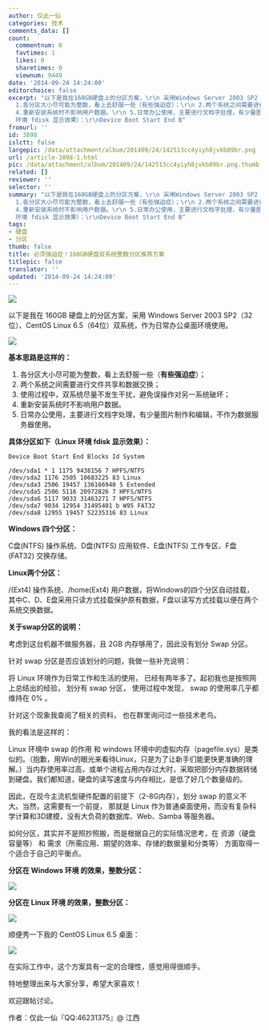 ```yaml
---
author: 仅此一仙
categories: 技术
comments_data: []
count:
  commentnum: 0
  favtimes: 1
  likes: 0
  sharetimes: 0
  viewnum: 9449
date: '2014-09-24 14:24:00'
editorchoice: false
excerpt: "以下是我在160GB硬盘上的分区方案，\r\n 采用Windows Server 2003 SP2（32位）、CentOS Linux 6.5（64位）双系统，作为日常办公桌面环境使用。\r\n\r\n基本思路是这样的：\r\n
  1.各分区大小尽可能为整数，看上去舒服一些（有些强迫症）；\r\n 2.两个系统之间需要进行文件共享和数据交换；\r\n 3.使用过程中，双系统尽量不发生干扰，避免误操作对另一系统破坏；\r\n
  4.重新安装系统时不影响用户数据。\r\n 5.日常办公使用，主要进行文档字处理，有少量图片制作和编辑，不作为数据服务器使用。\r\n具体分区如下（Linux
  环境 fdisk 显示效果）：\r\nDevice Boot Start End B"
fromurl: ''
id: 3898
islctt: false
largepic: /data/attachment/album/201409/24/142513cc4yiyh8jvkb89br.png
url: /article-3898-1.html
pic: /data/attachment/album/201409/24/142513cc4yiyh8jvkb89br.png.thumb.jpg
related: []
reviewer: ''
selector: ''
summary: "以下是我在160GB硬盘上的分区方案，\r\n 采用Windows Server 2003 SP2（32位）、CentOS Linux 6.5（64位）双系统，作为日常办公桌面环境使用。\r\n\r\n基本思路是这样的：\r\n
  1.各分区大小尽可能为整数，看上去舒服一些（有些强迫症）；\r\n 2.两个系统之间需要进行文件共享和数据交换；\r\n 3.使用过程中，双系统尽量不发生干扰，避免误操作对另一系统破坏；\r\n
  4.重新安装系统时不影响用户数据。\r\n 5.日常办公使用，主要进行文档字处理，有少量图片制作和编辑，不作为数据服务器使用。\r\n具体分区如下（Linux
  环境 fdisk 显示效果）：\r\nDevice Boot Start End B"
tags:
- 硬盘
- 分区
thumb: false
title: 必须强迫症！160GB硬盘双系统整数分区推荐方案
titlepic: false
translator: ''
updated: '2014-09-24 14:24:00'
---
```


![](/data/attachment/album/201409/24/142513cc4yiyh8jvkb89br.png)


以下是我在 160GB 硬盘上的分区方案，采用 Windows Server 2003 SP2（32位）、CentOS Linux 6.5（64位）双系统，作为日常办公桌面环境使用。


![](/data/attachment/album/201409/23/215653qyg5sxrnfwfqxwdq.png)


**基本思路是这样的：**


1. 各分区大小尽可能为整数，看上去舒服一些（**有些强迫症**）；
2. 两个系统之间需要进行文件共享和数据交换；
3. 使用过程中，双系统尽量不发生干扰，避免误操作对另一系统破坏；
4. 重新安装系统时不影响用户数据。
5. 日常办公使用，主要进行文档字处理，有少量图片制作和编辑，不作为数据服务器使用。


**具体分区如下（Linux 环境 fdisk 显示效果）：**



```
Device Boot Start End Blocks Id System

/dev/sda1 * 1 1175 9438156 7 HPFS/NTFS
/dev/sda2 1176 2505 10683225 83 Linux
/dev/sda3 2506 19457 136166940 5 Extended
/dev/sda5 2506 5116 20972826 7 HPFS/NTFS
/dev/sda6 5117 9033 31463271 7 HPFS/NTFS
/dev/sda7 9034 12954 31495401 b W95 FAT32
/dev/sda8 12955 19457 52235316 83 Linux  
```

**Windows 四个分区：**


C盘(NTFS) 操作系统、D盘(NTFS) 应用软件、E盘(NTFS) 工作专区、F盘(FAT32) 交换存储。


**Linux两个分区：**


/(Ext4) 操作系统、/home(Ext4) 用户数据，将Windows的四个分区自动挂载，其中C、D、E盘采用只读方式挂载保护原有数据，F盘以读写方式挂载以便在两个系统交换数据。


**关于swap分区的说明：**


考虑到这台机器不做服务器，且 2GB 内存够用了，因此没有划分 Swap 分区。


针对 swap 分区是否应该划分的问题，我做一些补充说明：


将 Linux 环境作为日常工作和生活的使用， 已经有两年多了。起初我也是按照网上总结出的经验， 划分有 swap 分区， 使用过程中发现， swap 的使用率几乎都维持在 0% 。


针对这个现象我查阅了相关的资料， 也在群里询问过一些技术老鸟。


我的看法是这样的：


Linux 环境中 swap 的作用 和 windows 环境中的虚拟内存（pagefile.sys）是类似的。（抱歉，用Win的眼光来看待Linux，只是为了让新手们能更快更准确的理解。）当内存使用率过高，或单个进程占用内存过大时，采取把部分内存数据转储到硬盘。我们都知道，硬盘的读写速度与内存相比，是低了好几个数量级的。


因此，在现今主流机型硬件配置的前提下（2-8G内存），划分 swap 的意义不大。当然，这需要有一个前提， 那就是 Linux 作为普通桌面使用，而没有复杂科学计算和3D建模，没有大负荷的数据库、Web、Samba 等服务器。


如何分区，其实并不是照抄照搬，而是根据自己的实际情况思考，在 资源（硬盘容量等） 和 需求（所需应用、期望的效率、存储的数据量和分类等） 方面取得一个适合于自己的平衡点。


**分区在 Windows 环境 的效果，整数分区：** 


![](/data/attachment/album/201409/23/215915of71cfppypf9cvg9.png)


**分区在 Linux 环境 的效果，整数分区：**


![](/data/attachment/album/201409/23/215918pe7mhtgsf5c7chaa.png)


 


顺便秀一下我的 CentOS Linux 6.5 桌面：


![](/data/attachment/album/201409/23/215640pve6fff6ldlfoexh.png)


在实际工作中，这个方案具有一定的合理性，感觉用得很顺手。


特地整理出来与大家分享，希望大家喜欢！


欢迎跟帖讨论。


作者：仅此一仙『QQ:46231375』@ 江西